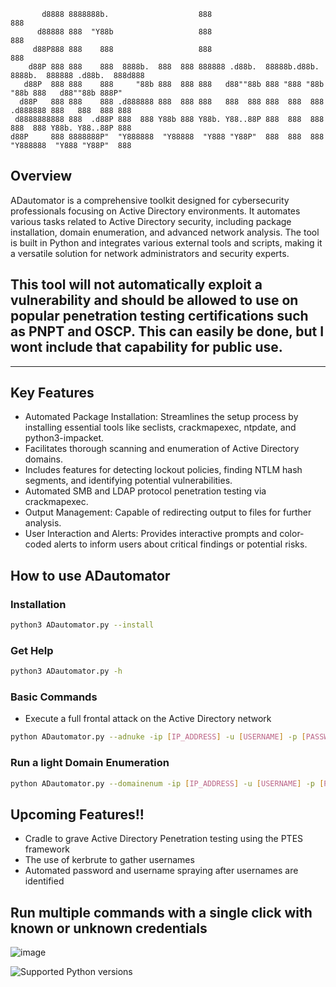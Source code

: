 ```
       d8888 8888888b.                    888                                   888                    
      d88888 888  "Y88b                   888                                   888                    
     d88P888 888    888                   888                                   888                    
    d88P 888 888    888  8888b.  888  888 888888 .d88b.  88888b.d88b.   8888b.  888888 .d88b.  888d888 
   d88P  888 888    888     "88b 888  888 888   d88""88b 888 "888 "88b     "88b 888   d88""88b 888P"   
  d88P   888 888    888 .d888888 888  888 888   888  888 888  888  888 .d888888 888   888  888 888     
 d8888888888 888  .d88P 888  888 Y88b 888 Y88b. Y88..88P 888  888  888 888  888 Y88b. Y88..88P 888     
d88P     888 8888888P"  "Y888888  "Y88888  "Y888 "Y88P"  888  888  888 "Y888888  "Y888 "Y88P"  888
```
## Overview

ADautomator is a comprehensive toolkit designed for cybersecurity professionals focusing on Active Directory environments. It automates various tasks related to Active Directory security, including package installation, domain enumeration, and advanced network analysis. The tool is built in Python and integrates various external tools and scripts, making it a versatile solution for network administrators and security experts. 

## This tool will not automatically exploit a vulnerability and should be allowed to use on popular penetration testing certifications such as PNPT and OSCP. This can easily be done, but I wont include that capability for public use.
---

## Key Features

- Automated Package Installation: Streamlines the setup process by installing essential tools like seclists, crackmapexec, ntpdate, and python3-impacket.
- Facilitates thorough scanning and enumeration of Active Directory domains.
- Includes features for detecting lockout policies, finding NTLM hash segments, and identifying potential vulnerabilities.
- Automated SMB and LDAP protocol penetration testing via crackmapexec.
- Output Management: Capable of redirecting output to files for further analysis.
- User Interaction and Alerts: Provides interactive prompts and color-coded alerts to inform users about critical findings or potential risks.

## How to use ADautomator
### Installation
```bash
python3 ADautomator.py --install
```
### Get Help
```bash
python3 ADautomator.py -h
```
### Basic Commands
- Execute a full frontal attack on the Active Directory network
```bash
python ADautomator.py --adnuke -ip [IP_ADDRESS] -u [USERNAME] -p [PASSWORD] -out [OUTPUT_FILE]
```
### Run a light Domain Enumeration
```bash
python ADautomator.py --domainenum -ip [IP_ADDRESS] -u [USERNAME] -p [PASSWORD] -out [OUTPUT_FILE]
```

## Upcoming Features!!

- Cradle to grave Active Directory Penetration testing using the PTES framework
- The use of kerbrute to gather usernames
- Automated password and username spraying after usernames are identified



##


## Run multiple commands with a single click with known or unknown credentials
![image](https://github.com/csb21jb/ADautomator/assets/94072917/8beff47a-6977-4f84-bb48-48868c3405df)


![Supported Python versions](https://img.shields.io/badge/python-3.7%20|%203.8%20|%203.9%20|%203.10-blue.svg)


